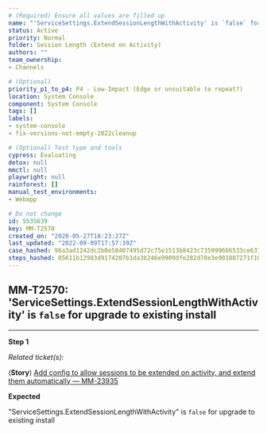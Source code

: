 ```yaml
---
# (Required) Ensure all values are filled up
name: "'ServiceSettings.ExtendSessionLengthWithActivity' is `false` for upgrade to existing install"
status: Active
priority: Normal
folder: Session Length (Extend on Activity)
authors: ""
team_ownership: 
- Channels

# (Optional)
priority_p1_to_p4: P4 - Low-Impact (Edge or unsuitable to repeat?)
location: System Console
component: System Console
tags: []
labels: 
- system-console
- fix-versions-not-empty-2022cleanup

# (Optional) Test type and tools
cypress: Evaluating
detox: null
mmctl: null
playwright: null
rainforest: []
manual_test_environments: 
- Webapp

# Do not change
id: 5535639
key: MM-T2570
created_on: "2020-05-27T18:23:27Z"
last_updated: "2022-09-09T17:57:39Z"
case_hashed: 96a3ad1242dc2b0e58407495d72c75e1513b8423c735999666533ce63723f7a4cba8fc92cff54461e130c41e9d43ea37
steps_hashed: 05611b12983d9174207b1da3b246e9909dfe282d78e3e901807271f1030b9a6574aca722ba0a8a51d859975cab2342c9
---
```


<!-- (Auto-generated) Based on frontmatter's "key" and "name" -->

## MM-T2570: 'ServiceSettings.ExtendSessionLengthWithActivity' is `false` for upgrade to existing install

---

**Step 1**

_Related ticket(s):_

(**Story**) [Add config to allow sessions to be extended on activity, and extend them automatically — MM-23935](https://mattermost.atlassian.net/browse/MM-23935)

**Expected**

"ServiceSettings.ExtendSessionLengthWithActivity" is `false` for upgrade to existing install
